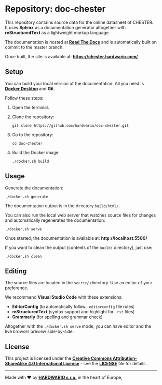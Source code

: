 # Repository: doc-chester

This repository contains source data for the online datasheet of CHESTER. It uses **Sphinx** as a documentation generator altogether with **reStructuredText** as a lightweight markup language.

The documentation is hosted at [**Read The Docs**](https://readthedocs.org/) and is automatically built on commit to the master branch.

Once built, the site is available at: **https://chester.hardwario.com/**


## Setup

You can build your local version of the documentation. All you need is [**Docker Desktop**](https://www.docker.com/products/docker-desktop) and **Git**.

Follow these steps:

1. Open the terminal.

1. Clone the repository:

       git clone https://github.com/hardwario/doc-chester.git

1. Go to the repository:

       cd doc-chester

1. Build the Docker image:

       ./docker.sh build


## Usage

Generate the documentation:

    ./docker.sh generate

The documentation output is in the directory `build/html/`.

You can also run the local web server that watches source files for changes and automatically regenerates the documentation:

    ./docker.sh serve

Once started, the documentation is available at: **http://localhost:5500/**

If you want to clean the output (contents of the `build/` directory), just use:

    ./docker.sh clean


## Editing

The source files are located in the `source/` directory. Use an editor of your preference.

We recommend **Visual Studio Code** with these extensions:

* **EditorConfig** (to automatically follow `.editorconfig` file rules)
* **reStructuredText** (syntax support and highlight for `.rst` files)
* **Grammarly** (for spelling and grammar check)

Altogether with the `./docker.sh serve` mode, you can have editor and the live browser preview side-by-side.


## License

This project is licensed under the [**Creative Commons Attribution-ShareAlike 4.0 International License**](https://creativecommons.org/licenses/by-sa/4.0/) - see the [**LICENSE**](LICENSE) file for details.

---

Made with ❤️ by [**HARDWARIO s.r.o.**](https://www.hardwario.com/) in the heart of Europe,
